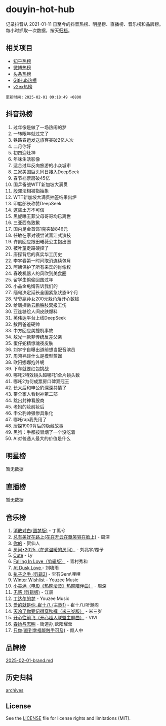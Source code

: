 # douyin-hot-hub

记录抖音从 2021-01-11 日至今的抖音热榜、明星榜、直播榜、音乐榜和品牌榜。每小时抓取一次数据，按天[归档](archives)。

## 相关项目

- [知乎热榜](https://github.com/lonnyzhang423/zhihu-hot-hub)
- [微博热榜](https://github.com/lonnyzhang423/weibo-hot-hub)
- [头条热榜](https://github.com/lonnyzhang423/toutiao-hot-hub)
- [GitHub热榜](https://github.com/lonnyzhang423/github-hot-hub)
- [v2ex热榜](https://github.com/lonnyzhang423/v2ex-hot-hub)


`更新时间：2025-02-01 09:18:49 +0800`

## 抖音热榜

1. 过年像是做了一场热闹的梦
1. 一转眼年就过完了
1. 铁路春运发送旅客突破2亿人次
1. 二月你好
1. 初四迎灶神
1. 年味生活影像
1. 适合过年反向旅游的小众城市
1. 三家美国巨头同日接入DeepSeek
1. 春节档票房破45亿
1. 国乒备战WTT新加坡大满贯
1. 殷郊法相被指抽象
1. WTT新加坡大满贯抽签结果出炉
1. 印度部长称赞DeepSeek
1. 这些土方不可信
1. 黑妮曝王菲父母哥哥均已离世
1. 三亚西岛致歉
1. 国内足金首饰1克突破846元
1. 任敏在家对镜尝试晋江式演技
1. 许凯回应跟田曦薇公主抱出圈
1. 被叶童走路硬控了
1. 唐探背后的真实华工历史
1. 李宇春第一时间取消连续包月
1. 阿姨保护了所有来宾的肖像权
1. 春晚机器人的风吹到美食圈
1. 留学生偷偷回国过年
1. 小品金龟婿告诉我们的
1. 缅甸决定延长全国紧急状态6个月
1. 爷爷赢孙女200元躲角落开心数钱
1. 给唐探岳云鹏胳肢窝报工伤
1. 亚连糖绘人间皮肤爆料
1. 英伟达平台上线DeepSeek
1. 敖丙爸爸硬帅
1. 中方回应美撞机事故
1. 敖光一款非传统反差父亲
1. 蛋仔蛇精惊魂夜皮肤
1. 刘宇宁自曝出道前想当配音演员
1. 周鸿祎谈什么是模型蒸馏
1. 欧阳娜娜抱外甥
1. 下车就要红包挑战
1. 哪吒2特效镜头超哪吒1全片镜头数
1. 哪吒2为何成票房口碑双冠王
1. 长大后和申公豹深深共情了
1. 带全家人看封神第二部
1. 跳出封神看殷商
1. 老妈的妆前妆后
1. 申公豹帅强惨具象化
1. 哪吒rap我先用了
1. 唐探1900背后的隐藏故事
1. 黑狗：手都按冒烟了一个没吃着
1. AI对普通人最大的价值是什么

## 明星榜

暂无数据

## 直播榜

暂无数据

## 音乐榜

1. [消散对白(圆梦版)](https://sf5-hl-cdn-tos.douyinstatic.com/obj/tos-cn-ve-2774/og4jB5I5IizzoZVAAAzWgBMAsMDWoArfwBOiFs) - 丁禹兮
1. [总有美好在路上(花在开云在飘笑容在脸上)](https://sf5-hl-cdn-tos.douyinstatic.com/obj/tos-cn-ve-2774/oU5u7NwtfBIvaNhoQBszOvAlRiAoiWAVVyBMq4) - 周深
1. [你的](https://sf5-hl-cdn-tos.douyinstatic.com/obj/tos-cn-ve-2774/oYuIeKf42jB7sEV6B2upMdpYAgfrQWj0FeRegh) - 贺仙人
1. [房间•2025（在这温暖的房间）](https://sf5-hl-cdn-tos.douyinstatic.com/obj/tos-cn-ve-2774/oMzJcnT8BgIetASeBfwfEeBQVNfACiCifhfZP7g) - 刘兆宇/覆予
1. [Cute](https://sf5-hl-cdn-tos.douyinstatic.com/obj/tos-cn-ve-2774/o4IbIzHWKAAB4wsS5qMBRiiAlEBGTpQRNfFvuo) - Ly
1. [Falling In Love（剪辑版）](https://sf5-hl-cdn-tos.douyinstatic.com/obj/tos-cn-ve-2774/o8ajpA8zzgBPahbBIO8AcKGBLJezFCRd1wfP9f) - 青村秀和
1. [ At Dusk  Love ](https://sf5-hl-cdn-tos.douyinstatic.com/obj/tos-cn-ve-2774/o8CrpCf5CaYgI4ZrtQgMQAFEfuGqNnRSDQAPBc) - 刘嗨雨
1. [执子之手 (剪辑2)](https://sf5-hl-cdn-tos.douyinstatic.com/obj/tos-cn-ve-2774/oUoZLQjCc31XzqsBnBQUNgeKtYPBcgbFDwtfcu) - 宝石Gem\哩哩
1. [Winter Wishlist](https://sf5-hl-cdn-tos.douyinstatic.com/obj/tos-cn-ve-2774/oIIgUOeamCFCVAzxN6MFRLIBlLGpUqQxeeHrLE) - Youzee Music
1. [小美满（电影《热辣滚烫》热辣陪伴曲）](https://sf5-hl-cdn-tos.douyinstatic.com/obj/tos-cn-ve-2774/o0GAn2lSgfZIDUgtevCGDQYnFg4CwnrBaxbTZL) - 周深
1. [无感 (剪辑版)](https://sf5-hl-cdn-tos.douyinstatic.com/obj/tos-cn-ve-2774/o0eIsUzJBDlQaQFC5OFlgbMEZC1TFYBftOBn6p) - 江辰
1. [丁达尔的梦](https://sf5-hl-cdn-tos.douyinstatic.com/obj/tos-cn-ve-2774/oMU3WirUZBVQkAC9ccG5P2IQirziZM2RTInUY) - Youzee Music
1. [爱的就是你_崔十八 (主歌1)](https://sf5-hl-cdn-tos.douyinstatic.com/obj/tos-cn-ve-2774/oI5BO5DhFZ6UTcNCnZaOCBLtZ7WIMQGfgnXf5E) - 崔十八/听潮阁
1. [天冷了你要记得穿秋裤（米三岁版）](https://sf5-hl-cdn-tos.douyinstatic.com/obj/tos-cn-ve-2774/oQlIwVIDWiZ6BQilAorS7MA0AgCkQDvcZAdm1) - 米三岁
1. [开心往前飞（开心超人联盟主题曲）](https://sf6-cdn-tos.douyinstatic.com/obj/tos-cn-ve-2774/9d8fb7c82cf1421fb93a9fe925275e0a) - VIVI
1. [春娇与志明](https://sf5-hl-cdn-tos.douyinstatic.com/obj/tos-cn-ve-2774/e530d8fceb7044b39707d7f9ff54add1) - 街道办,欧阳耀莹
1. [只你(直到幸福能触手可及)](https://sf5-hl-cdn-tos.douyinstatic.com/obj/tos-cn-ve-2774/o0lBkRDzFTeaVSUz3ZZSCBVtZ5DIMQGfgmEAuE) - 颜人中

## 品牌榜

[2025-02-01-brand.md](archives/2025-02-01-brand.md)

## 历史归档

[archives](archives)

## License

See the [LICENSE](LICENSE) file for license rights and limitations (MIT).
